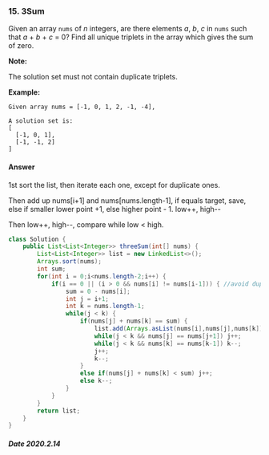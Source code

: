 ### 15. 3Sum

Given an array `nums` of *n* integers, are there elements *a*, *b*, *c* in `nums` such that *a* + *b* + *c* = 0? Find all unique triplets in the array which gives the sum of zero.

**Note:**

The solution set must not contain duplicate triplets.

**Example:**

```
Given array nums = [-1, 0, 1, 2, -1, -4],

A solution set is:
[
  [-1, 0, 1],
  [-1, -1, 2]
]
```

#### Answer

1st sort the list, then iterate each one, except for duplicate ones. 

Then add up nums[i+1] and nums[nums.length-1], if equals target, save, else if smaller lower point +1, else higher point - 1. low++, high--

Then low++, high--, compare while low < high.

```java
class Solution {
    public List<List<Integer>> threeSum(int[] nums) {
        List<List<Integer>> list = new LinkedList<>();
        Arrays.sort(nums);
        int sum;
        for(int i = 0;i<nums.length-2;i++) {
            if(i == 0 || (i > 0 && nums[i] != nums[i-1])) { //avoid duplicate
                sum = 0 - nums[i];
                int j = i+1;
                int k = nums.length-1;
                while(j < k) {
                    if(nums[j] + nums[k] == sum) {
                        list.add(Arrays.asList(nums[i],nums[j],nums[k]));
                        while(j < k && nums[j] == nums[j+1]) j++;
                        while(j < k && nums[k] == nums[k-1]) k--;
                        j++;
                        k--;
                    }
                    else if(nums[j] + nums[k] < sum) j++;
                    else k--;
                }
            }
        }
        return list;
    }
}
```

##### Date 2020.2.14

